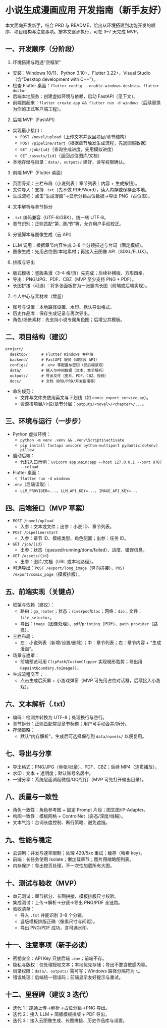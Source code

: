 # 小说生成漫画应用 开发指南（新手友好）

本文面向开发新手，结合 PRD 与 README，给出从环境搭建到功能开发的顺序、项目结构与注意事项。按本文逐步执行，可在 3–7 天完成 MVP。

## 一、开发顺序（分阶段）
1) 环境搭建与跑通“空框架”
- 安装：Windows 10/11、Python 3.10+、Flutter 3.22+、Visual Studio（含“Desktop development with C++”）。
- 检查 Flutter 桌面：`flutter config --enable-windows-desktop`、`flutter doctor`
- 后端本地服务：创建虚拟环境与依赖，启动 FastAPI（见下文）。
- 前端跑起来：`flutter create app && flutter run -d windows`（后续替换为你的正式客户端工程）。

2) 后端 MVP（FastAPI）
- 实现最小接口：
  - `POST /novel/upload`（上传文本并返回项目/章节结构）
  - `POST /pipeline/start`（根据章节触发生成流程，先返回假数据）
  - `GET /job/{id}`（查询生成进度，先用模拟进度）
  - `GET /assets/{id}`（返回占位图片/文档）
- 本地存储与目录：`data/`、`outputs/` 建好，读写权限确认。

3) 前端 MVP（Flutter 桌面）
- 页面骨架：三栏布局（小说列表｜章节列表｜内容 + 生成按钮）。
- 文件导入：支持 `.txt`（先不做 PDF/Word），读入内存或保存至本地。
- 生成流程：点击“生成漫画”→显示分镜占位数据→导出 PNG（占位图）。

4) 文本解析与章节拆分
- `.txt` 编码兼容（UTF-8/GBK），统一转 UTF-8。
- 章节识别：正则匹配“第…章/节”等，允许用户手动校正。

5) 分镜脚本与图像生成（云 API）
- LLM 调用：根据章节内容生成 3–8 个分镜描述与台词（固定模板）。
- 图像生成：先用占位图/本地素材；再接入云图像 API（SDXL/FLUX）。

6) 排版与导出
- 版式模板：竖版条漫（3–4 格/页）先完成；后续补横版、方形四格。
- 导出：PNG/JPG、PDF、CBZ（MVP 至少支持 PNG + PDF）。
- 长图拼接（可选）：将多张面板拼为一张竖向长图（前端或后端实现）。

7) 个人中心与素材库（增量）
- 账号与设置：本地路径设置、水印、默认导出格式。
- 历史作品库：保存生成记录与再次导出。
- 角色/场景素材：先支持小说专属角色图；后增公共模板。

## 二、项目结构（建议）
```
project/
  desktop/      # Flutter Windows 客户端
  backend/      # FastAPI 服务（编排云 API）
  configs/      # .env 等配置与密钥（仅后端读取）
  data/         # 输入与中间数据（文本、章节解析）
  outputs/      # 导出文件（图片、PDF、CBZ、视频）
  docs/         # 文档（BRD/PRD/开发指南等）
```
- 命名规范：
  - 文件与文件夹使用英文与下划线（如 `comic_export_service.py`）。
  - 资源按项目/小说/章节分层：`outputs/<novel>/<chapter>/...`。

## 三、环境与运行（一步步）
- Python 虚拟环境：
  - `python -m venv .venv && .venv\Scripts\activate`
  - `pip install fastapi uvicorn python-multipart pydantic[dotenv] pillow`
- 启动后端：
  - 代码入口示例：`uvicorn app.main:app --host 127.0.0.1 --port 8787 --reload`
- Flutter 桌面：
  - `flutter run -d windows`
- `.env`（后端读取）：
  - `LLM_PROVIDER=...`、`LLM_API_KEY=...`、`IMAGE_API_KEY=...`

## 四、后端接口（MVP 草案）
- `POST /novel/upload`
  - 入参：文本或文件；出参：小说 ID、章节列表。
- `POST /pipeline/start`
  - 入参：章节 ID、模板类型、角色配置；出参：任务 ID。
- `GET /job/{id}`
  - 出参：状态（queued/running/done/failed）、进度、错误信息。
- `GET /assets/{id}`
  - 出参：图片/文档（URL 或本地路径）。
- 可选导出：`POST /export/long_image`（竖向拼接）、`POST /export/comic_page`（模板排版）。

## 五、前端实现（关键点）
- 框架与依赖（建议）：
  - 路由：`go_router`；状态：`riverpod`/`bloc`；网络：`dio`；文件：`file_selector`。
  - 导出：`image`（图像处理）、`pdf`/`printing`（PDF）、`path_provider`（路径）。
- 三栏布局：
  - 左：小说列表（新增/设置/删除）；中：章节列表；右：章节内容 + “生成漫画”。
- 场景与遮罩：
  - 前端预览可用 `ClipPath`/`CustomClipper` 实现梯形裁剪；导出用 `RepaintBoundary.toImage()`。
- 生成流程交互：
  - 点击生成后灰屏 + 小游戏弹窗（MVP 可先用占位对话框，后续接入小游戏）。

## 六、文本解析（.txt）
- 编码：检测并转换为 UTF-8；处理换行与空行。
- 章节拆分：正则匹配常见章节标题；用户可手动合并/拆分。
- 存储策略：
  - 默认“内存解析”，生成后可选择保存到 `data/novels/` 以便复用。

## 七、导出与分享
- 导出格式：PNG/JPG（单张/批量）、PDF、CBZ；后续 MP4（连贯播放）。
- 水印：文本 + 透明度；默认账号名居中。
- 一键分享：系统层面调起微信/QQ/钉钉（MVP 可先打开输出目录）。

## 八、质量与一致性
- 角色一致性：角色参考图 + 固定 Prompt 片段；图生图/IP-Adapter。
- 构图一致性：模板网格 + ControlNet（姿态/深度/线稿）。
- 文本气泡：台词长度控制、断行策略、避免遮挡。

## 九、性能与稳定
- 云调用：并发与速率限制；处理 429/5xx 重试；缓存（哈希 key）。
- 前端：长任务使用 Isolate；懒加载章节；图片用缩略图列表。
- 内存保护：导出按页处理，不一次性加载所有大图。

## 十、测试与验收（MVP）
- 单元测试：章节拆分、长图拼接、模板排版尺寸校验。
- 集成测试：上传→解析→分镜→导出 PNG/PDF 全链路。
- 验收清单：
  - 导入 `.txt` 并能识别 3–8 个分镜。
  - 竖版模板排版正确（像素尺寸与间距）。
  - 导出 PNG/PDF 成功，含可选水印。

## 十一、注意事项（新手必读）
- 密钥安全：API Key 只放后端 `.env`；前端不存。
- 隐私与版权：仅处理授权文本；本地优先存储；导出不要含敏感内容。
- 目录权限：`data/`、`outputs/` 需可写；Windows 路径分隔符为 `\`。
- 错误处理：后端统一错误码；前端显示友好提示与重试。

## 十二、里程碑（建议 3 迭代）
- 迭代 1：跑通上传→解析→占位分镜→PNG 导出。
- 迭代 2：接入 LLM + 简版模板排版 + PDF 导出。
- 迭代 3：接入云图像生成、长图拼接、历史作品库与设置。